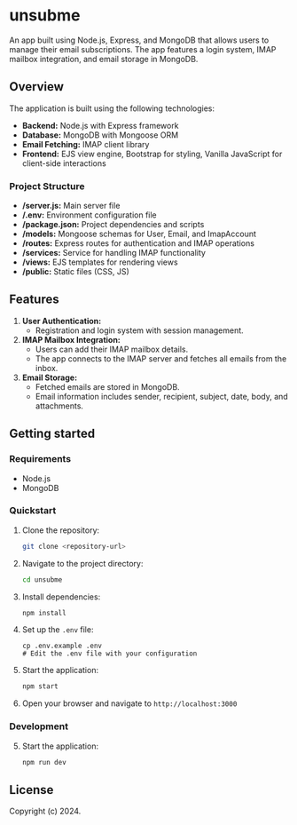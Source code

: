 # unsubme

An app built using Node.js, Express, and MongoDB that allows users to manage their email subscriptions. The app features a login system, IMAP mailbox integration, and email storage in MongoDB.

## Overview

The application is built using the following technologies:

- **Backend:** Node.js with Express framework
- **Database:** MongoDB with Mongoose ORM
- **Email Fetching:** IMAP client library
- **Frontend:** EJS view engine, Bootstrap for styling, Vanilla JavaScript for client-side interactions

### Project Structure

- **/server.js:** Main server file
- **/.env:** Environment configuration file
- **/package.json:** Project dependencies and scripts
- **/models:** Mongoose schemas for User, Email, and ImapAccount
- **/routes:** Express routes for authentication and IMAP operations
- **/services:** Service for handling IMAP functionality
- **/views:** EJS templates for rendering views
- **/public:** Static files (CSS, JS)

## Features

1. **User Authentication:**
   - Registration and login system with session management.
2. **IMAP Mailbox Integration:**
   - Users can add their IMAP mailbox details.
   - The app connects to the IMAP server and fetches all emails from the inbox.
3. **Email Storage:**
   - Fetched emails are stored in MongoDB.
   - Email information includes sender, recipient, subject, date, body, and attachments.

## Getting started

### Requirements

- Node.js
- MongoDB

### Quickstart

1. Clone the repository:
   ```bash
   git clone <repository-url>
   ```
2. Navigate to the project directory:
   ```bash
   cd unsubme
   ```
3. Install dependencies:
   ```bash
   npm install
   ```
4. Set up the `.env` file:
   ```
   cp .env.example .env
   # Edit the .env file with your configuration
   ```
5. Start the application:
   ```bash
   npm start
   ```
6. Open your browser and navigate to `http://localhost:3000`

### Development

5. Start the application:
    ```bash
    npm run dev
    ```

## License

Copyright (c) 2024.